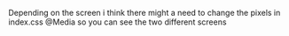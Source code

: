 Depending on the screen i think there might a need to change the pixels in index.css @Media so you can see the two different screens
